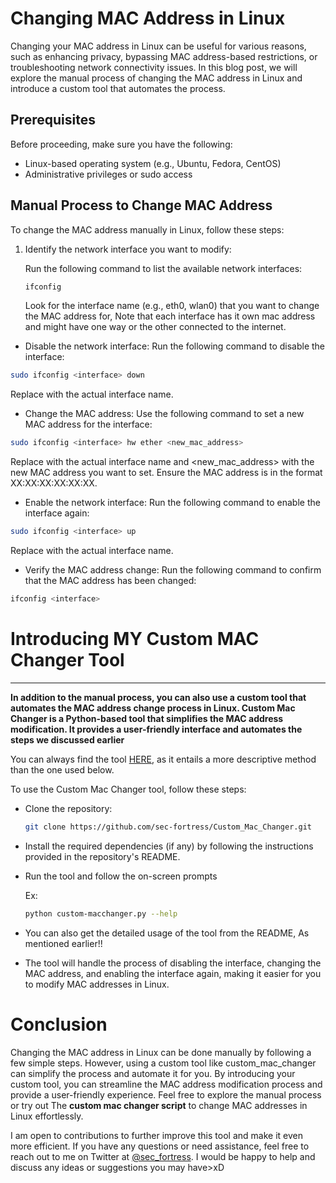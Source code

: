 # Changing MAC Address in Linux

Changing your MAC address in Linux can be useful for various reasons, such as enhancing privacy, bypassing MAC address-based restrictions, or troubleshooting network connectivity issues. In this blog post, we will explore the manual process of changing the MAC address in Linux and introduce a custom tool that automates the process.

## Prerequisites

Before proceeding, make sure you have the following:

- Linux-based operating system (e.g., Ubuntu, Fedora, CentOS)
- Administrative privileges or sudo access

## Manual Process to Change MAC Address

To change the MAC address manually in Linux, follow these steps:

1. Identify the network interface you want to modify:

   Run the following command to list the available network interfaces:

   ```bash
   ifconfig
   ```
   
   Look for the interface name (e.g., eth0, wlan0) that you want to change the MAC address for, Note that each interface has it own mac address and might have one way or the other connected to the internet.

- Disable the network interface:
Run the following command to disable the interface:

```bash
sudo ifconfig <interface> down
```
Replace <interface> with the actual interface name.

- Change the MAC address:
Use the following command to set a new MAC address for the interface:

```bash
sudo ifconfig <interface> hw ether <new_mac_address>
```
Replace <interface> with the actual interface name and <new_mac_address> with the new MAC address you want to set. Ensure the MAC address is in the format XX:XX:XX:XX:XX:XX.

- Enable the network interface:
Run the following command to enable the interface again:

```bash
sudo ifconfig <interface> up
```
Replace <interface> with the actual interface name.

- Verify the MAC address change:
Run the following command to confirm that the MAC address has been changed:

```bash
ifconfig <interface>
```

# Introducing MY Custom MAC Changer Tool
---
**In addition to the manual process, you can also use a custom tool that automates the MAC address change process in Linux. Custom Mac Changer is a Python-based tool that simplifies the MAC address modification. It provides a user-friendly interface and automates the steps we discussed earlier**

You can always find the tool [HERE](https://github.com/sec-fortress/Custom_Mac_Changer), as it entails a more descriptive method than the one used below.

To use the Custom Mac Changer tool, follow these steps:

- Clone the repository:
  ```bash
  git clone https://github.com/sec-fortress/Custom_Mac_Changer.git
  ```
- Install the required dependencies (if any) by following the instructions provided in the repository's README.

- Run the tool and follow the on-screen prompts
  
  Ex:
  ```bash
  python custom-macchanger.py --help
  ```
- You can also get the detailed usage of the tool from the README, As mentioned earlier!!

- The tool will handle the process of disabling the interface, changing the MAC address, and enabling the interface again, making it easier for you to modify MAC addresses in Linux.

# Conclusion

Changing the MAC address in Linux can be done manually by following a few simple steps. However, using a custom tool like custom_mac_changer can simplify the process and automate it for you. By introducing your custom tool, you can streamline the MAC address modification process and provide a user-friendly experience.
Feel free to explore the manual process or try out The **custom mac changer script** to change MAC addresses in Linux effortlessly.

I am open to contributions to further improve this tool and make it even more efficient. If you have any questions or need assistance, feel free to reach out to me on Twitter at [@sec_fortress](https://twitter.com/Sec_fortress). I would be happy to help and discuss any ideas or suggestions you may have>xD

